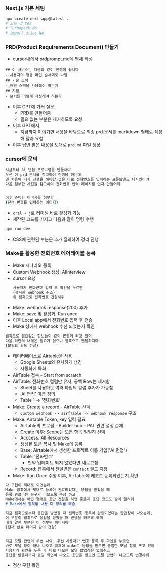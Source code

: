 ### Next.js 기본 세팅
```bash
npx create-next-app@latest .
# 모든 것 Yes
# Turbopack No
# import alias No
```

### PRD(Product Requirements Document) 만들기
- cursor내에서 prdprompt.md에 명세 작성
```
## 이 서비스는 다음과 같이 진행이 됩니다
- 사용자의 행동 라인 순서대로 나열
## 기술 스택
- 어떤 스택을 사용해야 하는지
## 지침
- 문서를 어떻게 작성해야 하는가
```
- 이후 GPT에 가서 질문
	- PRD를 만들어줌
	- 필요 없는 부분은 제거하도록 요청
- 이후 GPT에서
	- 지금까지 이야기한 내용을 바탕으로 최종 prd 문서를 markdown 형태로 작성해 달라 요청
- 이후 답변 받은 내용을 토대로 `prd.md` 파일 생성

### cursor에 문의
```bash
지금부터 ai 면접 프로그램을 만들꺼야
우선 이 prd 문서를 참고하여 진행을 하는데
맨 처음에 너가 진행을 해야할 것은 바로 전화번호를 입력하는 프론트엔드 디자인이야
다음 첨부한 사진을 참고하여 전화번호 입력 페이지를 먼저 만들어줘


이후 준비한 이미지를 첨부함
(단순 번호를 입력하는 이미지)
```
- `crtl + j`로 터미널 바로 활성화 가능
- 제작된 코드를 가지고 다음과 같이 명령 수행
```bash
npm run dev
```
- CSS에 관련된 부분은 추가 질의하여 정리 진행

### Make를 활용한 전화번호 에어테이블 등록
- Make 시나리오 등록
- Custom Webhook 생성: AIInterview
- cursor 요청
	```md
	사용자가 전화번호 입력 후 확인을 누르면
	{복사한 webhook 주소}
	위 웹훅으로 전화번호 전달해줘
	```
- Make: webhook response(200) 추가
- Make: save 및 활성화, Run once
- 이후 Local app에서 전화번호 입력 후 전송
- Make 상에서 webhook 수신 되었는지 확인
```md
웹훅으로 필요없는 정보들이 같이 반영이 되고 있어
다음 하단의 내역은 필요가 없으니 웹훅으로 전달하지마
{불필요 필드 전달}
```
- 데이터베이스로 Airtable을 사용
	- Google Sheets와 유사하게 생김
	- 자동화에 특화
- AirTable 접속 - Start from scratch
- AirTable: 전화번호 컬럼만 유지, 공백 Row는 제거함
	- Sheet를 사용하듯 여러 타입의 컬럼 추가가 가능함
	- 'AI 면접' 이름 정의
	- Table 1 -> '전화번호'
- Make: Create a record - AirTable 선택
	- `Custom webhook -> airfTable -> webhook response` 구조
- Make: Airtable Token, key 입력 필요
	- Airtable의 프로필 - Builder hub - PAT 관련 설정 존재
	- Create 이후: Scope는 모든 항목 일일히 선택
	- Acccess: All Resources
	- 생성된 토큰 복사 및 Make에 등록
	- Base: Airtable에서 생성한 프로젝트 이름 기입('AI 면접')
	- Table: '전화번호'
		- 만약 업데이트 되지 않았다면 새로고침
	- Record: 웹훅에서 전달받은 `contact` 필드 지정
- Make: Run Once 수행 이후, AirTable에 레코드 등록되었는지 확인

```md
다 구현이 제대로 되었는데
Make 웹훅에서 제대로 등록이 완료되었다는 응답을 받았을 때
등록 완료라는 문구가 나오도록 수정 하고
Make에서는 어떤 형태로 응답 전달을 하면 좋을지 응답 코드도 같이 알려줘
# Make에서 정의할 내용 다 정의를 해줌

지금 웹훅으로부터 응답을 받았을 때 전화번호 등록이 완료되었다는 팝업창이 나오는데,
이 부분이 웹훅으로 응답을 받았을 때 반응을 하도록 해줘
내가 말한 부분은 이 첨부된 이미지야
{현재 완료 페이지 같이 전달}


지금 모달 팝업이 두번 나와. 우선 사용자가 번호 등록 후 확인을 누르면
바로 모달 창이 하나 나오고 이후에 make로 응답을 받으면 동일한 모달 창이 뜨고 있어
사용자가 확인을 누른 후 바로 나오는 모달 팝업창은 없애주고
응답을 받을때까지 로딩 화면이 나오고 응답을 받으면 모달 팝업이 나오도록 변경해줘
```
- 정상 구현 확인